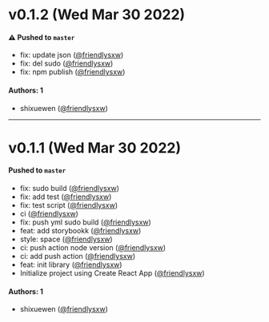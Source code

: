 # v0.1.2 (Wed Mar 30 2022)

#### ⚠️ Pushed to `master`

- fix: update json ([@friendlysxw](https://github.com/friendlysxw))
- fix: del sudo ([@friendlysxw](https://github.com/friendlysxw))
- fix: npm publish ([@friendlysxw](https://github.com/friendlysxw))

#### Authors: 1

- shixuewen ([@friendlysxw](https://github.com/friendlysxw))

---

# v0.1.1 (Wed Mar 30 2022)

#### Pushed to `master`

- fix: sudo build ([@friendlysxw](https://github.com/friendlysxw))
- fix: add test ([@friendlysxw](https://github.com/friendlysxw))
- fix: test script ([@friendlysxw](https://github.com/friendlysxw))
- ci ([@friendlysxw](https://github.com/friendlysxw))
- fix: push yml sudo build ([@friendlysxw](https://github.com/friendlysxw))
- feat: add storybookk ([@friendlysxw](https://github.com/friendlysxw))
- style: space ([@friendlysxw](https://github.com/friendlysxw))
- ci: push action node version ([@friendlysxw](https://github.com/friendlysxw))
- ci: add push action ([@friendlysxw](https://github.com/friendlysxw))
- feat: init library ([@friendlysxw](https://github.com/friendlysxw))
- Initialize project using Create React App ([@friendlysxw](https://github.com/friendlysxw))

#### Authors: 1

- shixuewen ([@friendlysxw](https://github.com/friendlysxw))
